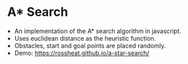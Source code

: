 #  A* Search
- An implementation of the A* search algorithm in javascript.
- Uses euclidean distance as the heuristic function.
- Obstacles, start and goal points are placed randomly.
- Demo: https://rossheat.github.io/a-star-search/
